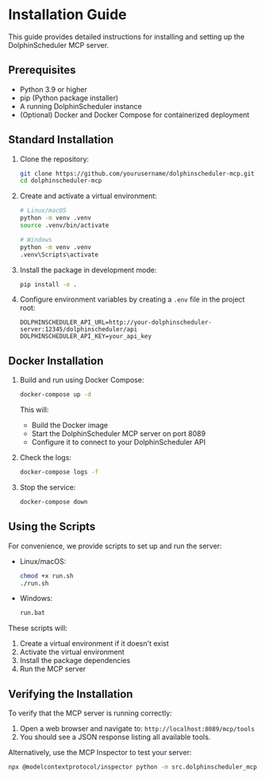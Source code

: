 # Installation Guide

This guide provides detailed instructions for installing and setting up the DolphinScheduler MCP server.

## Prerequisites

- Python 3.9 or higher
- pip (Python package installer)
- A running DolphinScheduler instance
- (Optional) Docker and Docker Compose for containerized deployment

## Standard Installation

1. Clone the repository:
   ```bash
   git clone https://github.com/yourusername/dolphinscheduler-mcp.git
   cd dolphinscheduler-mcp
   ```

2. Create and activate a virtual environment:
   ```bash
   # Linux/macOS
   python -m venv .venv
   source .venv/bin/activate
   
   # Windows
   python -m venv .venv
   .venv\Scripts\activate
   ```

3. Install the package in development mode:
   ```bash
   pip install -e .
   ```

4. Configure environment variables by creating a `.env` file in the project root:
   ```
   DOLPHINSCHEDULER_API_URL=http://your-dolphinscheduler-server:12345/dolphinscheduler/api
   DOLPHINSCHEDULER_API_KEY=your_api_key
   ```

## Docker Installation

1. Build and run using Docker Compose:
   ```bash
   docker-compose up -d
   ```

   This will:
   - Build the Docker image
   - Start the DolphinScheduler MCP server on port 8089
   - Configure it to connect to your DolphinScheduler API

2. Check the logs:
   ```bash
   docker-compose logs -f
   ```

3. Stop the service:
   ```bash
   docker-compose down
   ```

## Using the Scripts

For convenience, we provide scripts to set up and run the server:

- Linux/macOS:
  ```bash
  chmod +x run.sh
  ./run.sh
  ```

- Windows:
  ```cmd
  run.bat
  ```

These scripts will:
1. Create a virtual environment if it doesn't exist
2. Activate the virtual environment
3. Install the package dependencies
4. Run the MCP server

## Verifying the Installation

To verify that the MCP server is running correctly:

1. Open a web browser and navigate to: `http://localhost:8089/mcp/tools`
2. You should see a JSON response listing all available tools.

Alternatively, use the MCP Inspector to test your server:

```bash
npx @modelcontextprotocol/inspector python -m src.dolphinscheduler_mcp
``` 